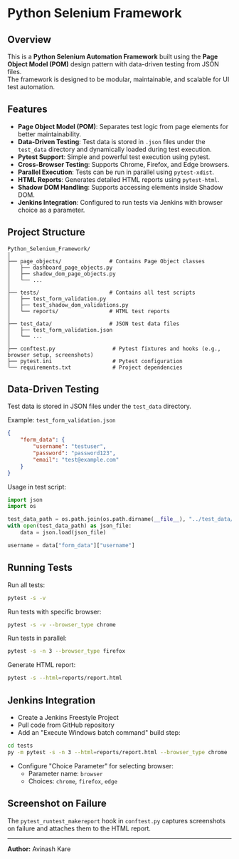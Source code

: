 # Python Selenium Framework

## Overview
This is a **Python Selenium Automation Framework** built using the **Page Object Model (POM)** design pattern with data-driven testing from JSON files.  
The framework is designed to be modular, maintainable, and scalable for UI test automation.

## Features
- **Page Object Model (POM)**: Separates test logic from page elements for better maintainability.
- **Data-Driven Testing**: Test data is stored in `.json` files under the `test_data` directory and dynamically loaded during test execution.
- **Pytest Support**: Simple and powerful test execution using pytest.
- **Cross-Browser Testing**: Supports Chrome, Firefox, and Edge browsers.
- **Parallel Execution**: Tests can be run in parallel using `pytest-xdist`.
- **HTML Reports**: Generates detailed HTML reports using `pytest-html`.
- **Shadow DOM Handling**: Supports accessing elements inside Shadow DOM.
- **Jenkins Integration**: Configured to run tests via Jenkins with browser choice as a parameter.

## Project Structure
```
Python_Selenium_Framework/
│
├── page_objects/               # Contains Page Object classes
│   ├── dashboard_page_objects.py
│   ├── shadow_dom_page_objects.py
│   └── ...
│
├── tests/                      # Contains all test scripts
│   ├── test_form_validation.py
│   ├── test_shadow_dom_validations.py
│   └── reports/                # HTML test reports
│
├── test_data/                  # JSON test data files
│   ├── test_form_validation.json
│   └── ...
│
├── conftest.py                  # Pytest fixtures and hooks (e.g., browser setup, screenshots)
├── pytest.ini                   # Pytest configuration
└── requirements.txt             # Project dependencies
```

## Data-Driven Testing
Test data is stored in JSON files under the `test_data` directory.

Example: `test_form_validation.json`
```json
{
    "form_data": {
        "username": "testuser",
        "password": "password123",
        "email": "test@example.com"
    }
}
```

Usage in test script:
```python
import json
import os

test_data_path = os.path.join(os.path.dirname(__file__), "../test_data/test_form_validation.json")
with open(test_data_path) as json_file:
    data = json.load(json_file)

username = data["form_data"]["username"]
```

## Running Tests
Run all tests:
```bash
pytest -s -v
```

Run tests with specific browser:
```bash
pytest -s -v --browser_type chrome
```

Run tests in parallel:
```bash
pytest -s -n 3 --browser_type firefox
```

Generate HTML report:
```bash
pytest -s --html=reports/report.html
```

## Jenkins Integration
- Create a Jenkins Freestyle Project
- Pull code from GitHub repository
- Add an "Execute Windows batch command" build step:
```bash
cd tests
py -m pytest -s -n 3 --html=reports/report.html --browser_type chrome
```
- Configure "Choice Parameter" for selecting browser:
  - Parameter name: `browser`
  - Choices: `chrome`, `firefox`, `edge`

## Screenshot on Failure
The `pytest_runtest_makereport` hook in `conftest.py` captures screenshots on failure and attaches them to the HTML report.

---
**Author:** Avinash Kare
